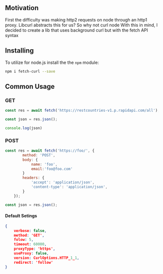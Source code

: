## Motivation

First the difficulty was making http2 requests on node through an http1 proxy. Libcurl abstracts this for us? So why not curl node With this in mind, I decided to create a lib that uses background curl but with the fetch API syntax

## Installing

To utilize for node.js install the the `npm` module:

```bash
npm i fetch-curl --save
```

## Common Usage

### GET

```js
const res = await fetch('https://restcountries-v1.p.rapidapi.com/all');

const json = res.json();

console.log(json)
```

### POST

```js
const res = await fetch('https://foo/', {
        method: 'POST',
        body: {
            name: 'foo',
            email:'foo@foo.com'
        }
        headers: {
            'accept': 'application/json',
            'content-type': 'application/json',
        }
    });

const json = res.json();
```

#### Default Setings

```json
{
    verbose: false,
    method: 'GET',
    folow: 5,
    timeout: 60000,
    proxyType: 'https',
    useProxy: false,
    version: CurlOptions.HTTP_1_1,
    redirect: 'follow'
}
```
